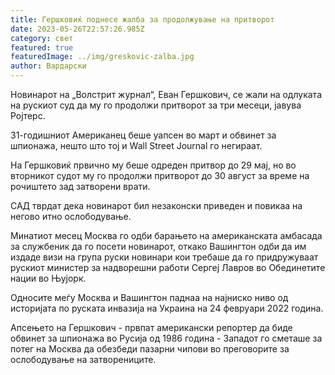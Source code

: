 ```yaml
---
title: Гершковиќ поднесе жалба за продолжување на притворот
date: 2023-05-26T22:57:26.985Z
category: свет
featured: true
featuredImage: ../img/greskovic-zalba.jpg
author: Вардарски
---
```

Новинарот на „Волстрит журнал“, Еван Гершкович, се жали на одлуката на рускиот суд да му го продолжи притворот за три месеци, јавува Ројтерс.

31-годишниот Американец беше уапсен во март и обвинет за шпионажа, нешто што тој и Wall Street Journal го негираат.

На Гершковиќ првично му беше одреден притвор до 29 мај, но во вторникот судот му го продолжи притворот до 30 август за време на рочиштето зад затворени врати.

САД тврдат дека новинарот бил незаконски приведен и повикаа на негово итно ослободување.

Минатиот месец Москва го одби барањето на американската амбасада за службеник да го посети новинарот, откако Вашингтон одби да им издаде визи на група руски новинари кои требаше да го придружуваат рускиот министер за надворешни работи Сергеј Лавров во Обединетите нации во Њујорк.

Односите меѓу Москва и Вашингтон паднаа на најниско ниво од историјата по руската инвазија на Украина на 24 февруари 2022 година.

Апсењето на Гершкович - првпат американски репортер да биде обвинет за шпионажа во Русија од 1986 година - Западот го сметаше за потег на Москва да обезбеди пазарни чипови во преговорите за ослободување на затворениците.